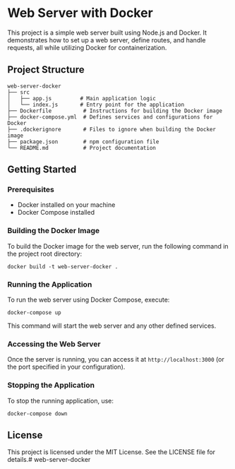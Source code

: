 # Web Server with Docker

This project is a simple web server built using Node.js and Docker. It demonstrates how to set up a web server, define routes, and handle requests, all while utilizing Docker for containerization.

## **Project Structure**

```
web-server-docker
├── src
│   ├── app.js         # Main application logic
│   └── index.js       # Entry point for the application
├── Dockerfile          # Instructions for building the Docker image
├── docker-compose.yml  # Defines services and configurations for Docker
├── .dockerignore       # Files to ignore when building the Docker image
├── package.json        # npm configuration file
└── README.md           # Project documentation
```

## Getting Started

### Prerequisites

- Docker installed on your machine
- Docker Compose installed

### Building the Docker Image

To build the Docker image for the web server, run the following command in the project root directory:

```
docker build -t web-server-docker .
```

### Running the Application

To run the web server using Docker Compose, execute:

```
docker-compose up
```

This command will start the web server and any other defined services.

### Accessing the Web Server

Once the server is running, you can access it at `http://localhost:3000` (or the port specified in your configuration).

### Stopping the Application

To stop the running application, use:

```
docker-compose down
```

## License

This project is licensed under the MIT License. See the LICENSE file for details.#   w e b - s e r v e r - d o c k e r 
 
 
